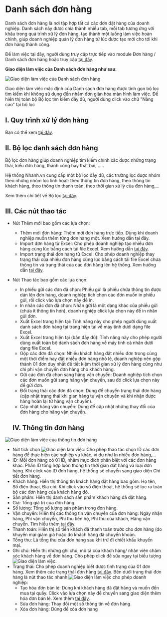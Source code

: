# Danh sách đơn hàng

Danh sách đơn hàng là nơi tập hợp tất cả các đơn đặt hàng của doanh nghiệp. Danh sách này được chia thành nhiều tab, mỗi tab tương ứng với khâu trong quá trình xử lý đơn hàng, tạo thành một luồng làm việc hoàn chỉnh, giúp doanh nghiệp quản lý đơn hàng từ lúc được tạo mới cho tới khi đơn hàng thành công.

Để làm việc tại đây, người dùng truy cập trực tiếp vào module Đơn hàng / Danh sách đơn hàng hoặc truy cập [tại đây](link).

**Giao diện làm việc của Danh sách đơn hàng như sau:**

![Giao diện làm việc của Danh sách đơn hàng](limk)

Giao diện làm việc mặc định của Danh sách đơn hàng được tinh gọn bộ lọc tìm kiếm khi không sử dụng đến nhằm đơn giản hóa màn hình làm việc. Để hiển thị toàn bộ Bộ lọc tìm kiếm đầy đủ, người dùng click vào chữ "Nâng cao" tại bộ lọc

## I. Quy trình xử lý đơn hàng 
Bạn có thể xem [tại đây](link).

## II.  Bộ lọc danh sách đơn hàng
Bộ lọc đơn hàng giúp doanh nghiệp tìm kiếm chính xác được những trạng thái, kiểu đơn hàng, thành công hay thất bại, .....

Hệ thống Nhanh.vn cung cấp một bộ lọc đầy đủ, các trường lọc được nhóm theo những nhóm lọc linh hoạt: theo thông tin đơn hàng, theo thông tin khách hàng, theo thông tin thanh toán, theo thời gian xử lý của đơn hàng,...

Xem thêm chi tiết về Bộ lọc [tại đây](link).

## III. Các nút thao tác
- Nút Thêm mới bao gồm các lựa chọn:
  - Thêm mới đơn hàng: Thêm mới đơn hàng trực tiếp. Dùng khi doanh nghiệp muốn thêm từng đơn hàng một. Xem hướng dẫn tại đây.
  - Import đơn hàng từ Excel: Cho phép doanh nghiệp tạo nhiều đơn hàng cùng lúc bằng cách tải file Excel. Xem hướng dẫn [tại đây](link).
  - Import trạng thái đơn hàng từ Excel: Cho phép doanh nghiệp thay trạng thái của nhiều đơn hàng cùng lúc bằng cách tải file Excel chưa thông tin và trạng thái của các đơn hàng lên hệ thống. Xem hướng dẫn [tại đây](link).
- Nút Thao tác bao gồm các lựa chọn:
  - In phiếu gửi các đơn đã chọn: Phiếu gửi là phiếu chứa thông tin được dán lên đơn hàng, doanh nghiệp tích chọn các đơn muốn in phiếu gửi, rồi click vào lựa chọn này để in.
  - In nhãn các đơn đã chọn: Nhãn gửi là một dạng khác của phiếu gửi (chứa ít thông tin hơn), doanh nghiệp click lựa chọn này để in nhãn gửi đơn.
  - Xuất Excel trang hiện tại: Tính năng này cho phép người dùng xuất danh sách đơn hàng tại trang hiện tại về máy tính dưới dạng file Excel.
  - Xuất Excel trang hiện tại (bản đầy đủ): Tính năng này cho phép người dùng xuất toàn bộ danh sách đơn hàng về máy tính cá nhân dưới dạng file Excel.
  - Gộp các đơn đã chọn: Nhiều khách hàng đặt nhiều đơn trong cùng một thời điểm hay đặt nhiều đơn hàng nhỏ lẻ, doanh nghiệp nên gộp thành 01 đơn duy nhất để tiết kiệm thời gian xử lý đơn hàng cũng như chi phí vận chuyển đơn hàng cho khách hàng.
  - Gửi các đơn đã chọn sang hãng vận chuyển: Doanh nghiệp tích chọn các đơn muốn gửi sang hãng vận chuyển, sau đó click lựa chọn này để gửi đơn.
  - Đổi trạng thái các đơn đã chọn: Dùng để chuyển trạng thái đơn hàng (cập nhật trạng thái khi gian hàng tự vận chuyển và khi nhận được hàng hoàn lại từ hãng vận chuyển).
  - Cập nhật hãng vận chuyển: Dùng để cập nhật những thay đổi của đơn hàng cho hãng vận chuyển.
  
  ## IV. Thông tin đơn hàng
  
 ![Giao diện làm việc của thông tin đơn hàng](https://raw.githubusercontent.com/nhanhapi/manual/master/docs/don-hang/img/danh-sach-don-hang-1.png)
  
- Nút tick chọn ![Giao diện làm việc](https://raw.githubusercontent.com/nhanhapi/manual/master/docs/don-hang/img/in-dong-goi-2.png): Cho phép thao tác chọn ID các đơn hàng để thực hiện các nghiệp vụ khác, ví dụ như In nhiều đơn hàng,...
- ID: Mỗi đơn hàng có 01 ID, nhằm mục đích phân biệt với các đơn hàng khác. Phần ID tổng hợp luôn thông tin thời gian đặt hàng và loại đơn hàng. Khi click vào ID đơn hàng, hệ thống sẽ chuyển sang giao diện Chi tiết đơn hàng.
- Khách hàng: Hiển thị thông tin khách hàng đặt hàng bao gồm: Họ tên, Số điện thoại, Địa chỉ. Khi click vào số điện thoại, hệ thống sẽ lọc ra toàn bộ các đơn hàng của khách hàng đó.
- Sản phẩm: Hiển thị danh sách sản phẩm khách hàng đã đặt hàng.
- Giá: Tổng giá trị của đơn hàng.
- Số lượng: Tổng số lượng sản phẩm trong đơn hàng.
- Vận chuyển: Hiển thị các thông tin vận chuyển của đơn hàng: Ngày nhận hàng, Phí vận chuyển, Phí thu tiền hộ, Phí thu của khách, Hãng vận chuyển. Tìm hiểu thêm [tại đây](linlk).
- Thanh toán: Hiển thị số tiền khách đã thanh toán trước cho đơn hàng (do khuyến mại giảm giá hoặc do khách hàng đã chuyển khoản.
- Tổng thu: Là tổng thu của đơn hàng sau khi trừ đi chiết khấu khuyến mại.
- Ghi chú: Hiển thị những ghi chú, mô tả của khách hàng/ nhân viên chăm sóc khách hàng về đơn hàng. Cho phép click để sửa ngay tại biểu tượng ![Giao diện làm việc](https://raw.githubusercontent.com/nhanhapi/manual/master/docs/don-hang/img/danh-sach-don-hang-2.png).
- Trạng thái: Cho phép doanh nghiệp biết được tình trạng của 01 đơn hàng. Xem thêm các trạng thái đơn hàng [tại đây](link). Bên dưới trạng thái đơn hàng là nút thao tác nhanh  ![Giao diện làm việc](https://raw.githubusercontent.com/nhanhapi/manual/master/docs/don-hang/img/in-dong-goi-3.png) cho phép doanh nghiệp:
  - Tạo hóa đơn bán lẻ: Dùng khi khách hàng đã đặt hàng và muốn đến mua tại quầy. Click vào lựa chọn này để chuyển sang giao diện thêm hóa đơn bán lẻ. Xem thêm [tại đây](link).
  - Sửa đơn hàng: Thay đổi một số thông tin về đơn hàng.
  - Xóa đơn hàng:  Dùng để xóa đơn hàng
